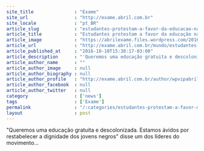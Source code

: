 ```yaml
---
site_title               : "Exame"
site_url                 : "http://exame.abril.com.br"
site_locale              : "pt_BR"
article_slug             : "estudantes-protestam-a-favor-da-educacao-na-africa-do-sul"
article_title            : "Estudantes protestam a favor da educação na África do Sul"
article_image            : "https://abrilexame.files.wordpress.com/2016/10/size_960_16_9_protestos-de-estudantes-negros-na-africa-do-sul-contra-as-desigualdades-raciais.jpg?quality=70&strip=all&w=960"
article_url              : "http://exame.abril.com.br/mundo/estudantes-protestam-a-favor-da-educacao-na-africa-do-sul/"
article_published_at     : "2016-10-10T15:38:17-03:00"
article_description      : "'Queremos uma educação gratuita e descolonizada. Estamos ávidos por restabelecer a dignidade dos jovens negros' disse um dos líderes do movimento..."
article_author_name      : ""
article_author_image     : null
article_author_biography : null
article_author_profile   : "http://exame.abril.com.br/author/wpvipabril/"
article_author_facebook  : null
article_author_twitter   : null
category                 : ['news']
tags                     : ['Exame']
permalink                : "/:categories/estudantes-protestam-a-favor-da-educacao-na-africa-do-sul/"
layout                   : post
---
```


"Queremos uma educação gratuita e descolonizada. Estamos ávidos por restabelecer a dignidade dos jovens negros" disse um dos líderes do movimento...
